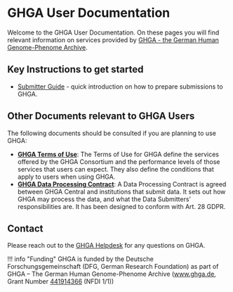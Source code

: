# GHGA User Documentation

Welcome to the GHGA User Documentation. On these pages you will find relevant information on services provided by [GHGA - the German Human Genome-Phenome Archive](https://www.ghga.de). 

## Key Instructions to get started

* [Submitter Guide](metadata/submitter_guide.md) - quick introduction on how to prepare submissions to GHGA.

## Other Documents relevant to GHGA Users
The following documents should be consulted if you are planning to use GHGA:

* [**GHGA Terms of Use**](https://www.ghga.de/Downloads/Terms_of_Use_-_GHGA_Data_Infrastructure_V1.0.pdf): The Terms of Use for GHGA define the services offered by the GHGA Consortium and the performance levels of those services that users can expect. They also define the conditions that apply to users when using GHGA.
* [**GHGA Data Processing Contract**](https://www.ghga.de/Downloads/GHGA_Data_Processing_Contract.pdf): A Data Processing Contract is agreed between GHGA Central and institutions that submit data. It sets out how GHGA may process the data, and what the Data Submitters’ responsibilities are. It has been designed to conform with Art. 28 GDPR.

## Contact
Please reach out to the [GHGA Helpdesk](mailto:helpdesk@ghga.de) for any questions on GHGA.

!!! info "Funding"
    GHGA is funded by the Deutsche Forschungsgemeinschaft (DFG, German Research Foundation) as part of  GHGA – The German Human Genome-Phenome Archive (www.ghga.de, Grant Number [441914366](https://gepris.dfg.de/gepris/projekt/441914366?context=projekt&task=showDetail&id=441914366&) (NFDI 1/1))
